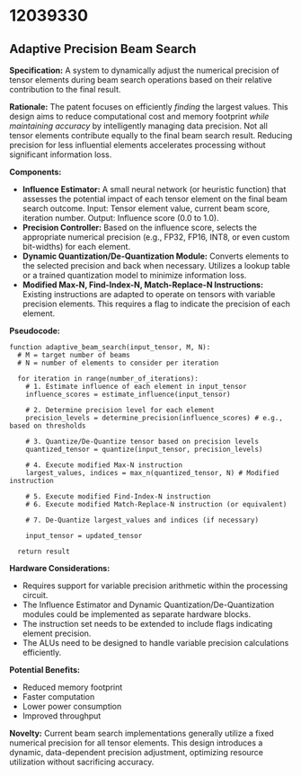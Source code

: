 # 12039330

## Adaptive Precision Beam Search

**Specification:** A system to dynamically adjust the numerical precision of tensor elements during beam search operations based on their relative contribution to the final result.

**Rationale:** The patent focuses on efficiently *finding* the largest values. This design aims to reduce computational cost and memory footprint *while maintaining accuracy* by intelligently managing data precision.  Not all tensor elements contribute equally to the final beam search result. Reducing precision for less influential elements accelerates processing without significant information loss.

**Components:**

*   **Influence Estimator:** A small neural network (or heuristic function) that assesses the potential impact of each tensor element on the final beam search outcome. Input: Tensor element value, current beam score, iteration number. Output: Influence score (0.0 to 1.0).
*   **Precision Controller:**  Based on the influence score, selects the appropriate numerical precision (e.g., FP32, FP16, INT8, or even custom bit-widths) for each element.
*   **Dynamic Quantization/De-Quantization Module:**  Converts elements to the selected precision and back when necessary. Utilizes a lookup table or a trained quantization model to minimize information loss.
*   **Modified Max-N, Find-Index-N, Match-Replace-N Instructions:** Existing instructions are adapted to operate on tensors with variable precision elements. This requires a flag to indicate the precision of each element.

**Pseudocode:**

```
function adaptive_beam_search(input_tensor, M, N):
  # M = target number of beams
  # N = number of elements to consider per iteration

  for iteration in range(number_of_iterations):
    # 1. Estimate influence of each element in input_tensor
    influence_scores = estimate_influence(input_tensor)

    # 2. Determine precision level for each element
    precision_levels = determine_precision(influence_scores) # e.g., based on thresholds

    # 3. Quantize/De-Quantize tensor based on precision levels
    quantized_tensor = quantize(input_tensor, precision_levels)

    # 4. Execute modified Max-N instruction
    largest_values, indices = max_n(quantized_tensor, N) # Modified instruction

    # 5. Execute modified Find-Index-N instruction
    # 6. Execute modified Match-Replace-N instruction (or equivalent)

    # 7. De-Quantize largest_values and indices (if necessary)

    input_tensor = updated_tensor

  return result
```

**Hardware Considerations:**

*   Requires support for variable precision arithmetic within the processing circuit.
*   The Influence Estimator and Dynamic Quantization/De-Quantization modules could be implemented as separate hardware blocks.
*   The instruction set needs to be extended to include flags indicating element precision.
*   The ALUs need to be designed to handle variable precision calculations efficiently.

**Potential Benefits:**

*   Reduced memory footprint
*   Faster computation
*   Lower power consumption
*   Improved throughput

**Novelty:**  Current beam search implementations generally utilize a fixed numerical precision for all tensor elements. This design introduces a dynamic, data-dependent precision adjustment, optimizing resource utilization without sacrificing accuracy.